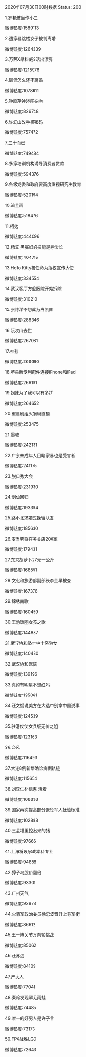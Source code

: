 2020年07月30日00时数据
Status: 200

1.罗艳被当作小三

微博热度:1589113

2.遭家暴跳楼女子被判离婚

微博热度:1264239

3.万茜X昂科威S活出漂亮

微博热度:1215976

4.顾佳怎么还不离婚

微博热度:1078611

5.钟晓芹钟晓阳亲吻

微博热度:826748

6.许幻山改手机密码

微博热度:757472

7.三十而已

微博热度:749484

8.多家培训机构诱导消费者贷款

微博热度:594376

9.各级党委和政府要高度重视研究生教育

微博热度:520194

10.流星雨

微博热度:518476

11.柯达

微博热度:444096

12.杨笠 黑寡妇的技能是寿命长

微博热度:404715

13.Hello Kitty被任命为版权宣传大使

微博热度:334554

14.武汉客厅方舱医院开始拆除

微博热度:310210

15.张博洋不想成为白凯南

微博热度:288346

16.阮次山去世

微博热度:267081

17.神孩

微博热度:266680

18.苹果新专利配件连接iPhone和iPad

微博热度:266191

19.姐妹为了我可以有多拼

微博热度:264652

20.重启剧组火锅局直播

微博热度:253475

21.墨魂

微博热度:242131

22.广东未成年人目睹家暴也是受害者

微博热度:241175

23.脱口秀大会

微博热度:231930

24.剑仙回归

微博热度:193394

25.路小北求婚式挽留队友

微博热度:185630

26.麦当劳将在美关店200家

微博热度:179431

27.东京胡萝卜27元一公斤

微博热度:168551

28.文化和旅游部副部长李金早被查

微博热度:167376

29.锦绣南歌

微博热度:160459

30.王勉饭圈女孩之歌

微博热度:144887

31.武汉协和坠亡护士系独女

微博热度:140430

32.武汉协和医院

微博热度:139196

33.真的有明星不想红吗

微博热度:135061

34.汪文斌说美方在大选中别拿中国说事

微博热度:124539

35.驻港仪仗女兵版无价之姐

微博热度:123163

36.台风

微博热度:116493

37.大连8例新增确诊病例轨迹

微博热度:115654

38.刘亚仁朴信惠 活着

微博热度:108898

39.国家再次提高部分退役军人抚恤标准

微博热度:102888

40.三星堆里挖出来的猪

微博热度:97666

41.上海将设家政本科专业

微博热度:94858

42.獐子岛股价翻倍

微博热度:93301

43.广州天气

微博热度:92878

44.火箭军政治委员徐忠波晋升上将军衔

微博热度:86612

45.王一博关节万向轮挑战

微博热度:85062

46.汪苏泷

微博热度:84109

47.严大人

微博热度:77041

48.秦岭发现罕见雨蛙

微博热度:74485

49.唯一的好男人是许子言

微博热度:73173

50.FPX战胜LGD

微博热度:72643

